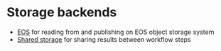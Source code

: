# Storage backends

- [EOS](storage-backends/eos) for reading from and publishing on EOS object storage system
- [Shared storage](storage-backends/shared-storage) for sharing results between workflow steps
